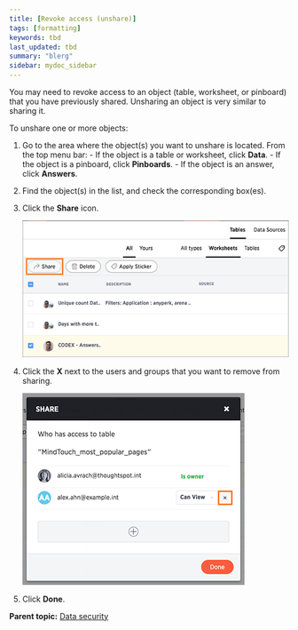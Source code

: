 ```yaml
---
title: [Revoke access (unshare)]
tags: [formatting]
keywords: tbd
last_updated: tbd
summary: "blerg"
sidebar: mydoc_sidebar
---
```

You may need to revoke access to an object \(table, worksheet, or pinboard\) that you have previously shared. Unsharing an object is very similar to sharing it.

To unshare one or more objects:

1.   Go to the area where the object\(s\) you want to unshare is located. From the top menu bar:
    -   If the object is a table or worksheet, click **Data**.
    -   If the object is a pinboard, click **Pinboards**.
    -   If the object is an answer, click **Answers**.
2.   Find the object\(s\) in the list, and check the corresponding box\(es\).
3.   Click the **Share** icon.

     ![](../../images/share_worksheets.png "The Share icon")

4.   Click the **X** next to the users and groups that you want to remove from sharing.

     ![](../../images/unshare.png "Click the X to unshare")

5.   Click **Done**.

**Parent topic:** [Data security](../../admin/data_security/sharing_security_overview.html)
